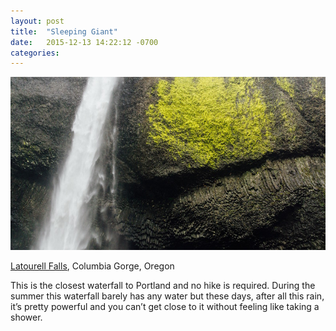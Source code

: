 ```yaml
---
layout: post
title:  "Sleeping Giant"
date:   2015-12-13 14:22:12 -0700
categories:
---
```


![Latourell Falls](/images/blog/20160510_sleeping/20160510_sleeping.jpeg)

[Latourell Falls](https://goo.gl/maps/ocNAnL4rTLU2), Columbia Gorge, Oregon

This is the closest waterfall to Portland and no hike is required. During the summer this waterfall barely has any water but these days, after all this rain, it’s pretty powerful and you can’t get close to it without feeling like taking a shower.
